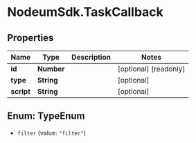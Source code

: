 # NodeumSdk.TaskCallback

## Properties

Name | Type | Description | Notes
------------ | ------------- | ------------- | -------------
**id** | **Number** |  | [optional] [readonly] 
**type** | **String** |  | [optional] 
**script** | **String** |  | [optional] 



## Enum: TypeEnum


* `filter` (value: `"filter"`)




